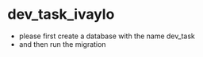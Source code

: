 # dev_task_ivaylo


- please first create a database with the name dev_task
- and then run the migration